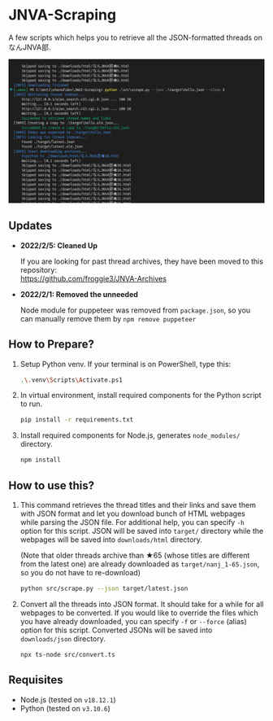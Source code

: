 # JNVA-Scraping

A few scripts which helps you to retrieve all the JSON-formatted threads on なんJNVA部.

![A console screenshot for scrape.py][A console screenshot for scrape.py]

## Updates

* __2022/2/5: Cleaned Up__

    If you are looking for past thread archives, they have been moved to this repository:  
    <https://github.com/froggie3/JNVA-Archives>

* __2022/2/1: Removed the unneeded__

    Node module for puppeteer was removed from `package.json`, so you can manually remove them by `npm remove puppeteer`

## How to Prepare?

1. Setup Python venv. If your terminal is on PowerShell, type this:

    ```bash
    .\.venv\Scripts\Activate.ps1
    ```

2. In virtual environment, install required components for the Python script to run.

    ```bash
    pip install -r requirements.txt
    ```

3. Install required components for Node.js, generates `node_modules/` directory.

    ```bash
    npm install
    ```

## How to use this?

1. This command retrieves the thread titles and their links and save them with JSON format and let you download bunch of HTML webpages while parsing the JSON file. For additional help, you can specify `-h` option for this script. JSON will be saved into `target/` directory while the webpages will be saved into `downloads/html` directory.

    (Note that older threads archive than ★65 (whose titles are different from the latest one) are already downloaded as `target/nanj_1-65.json`, so you do not have to re-download)

    ```bash
    python src/scrape.py --json target/latest.json
    ```

2. Convert all the threads into JSON format. It should take for a while for all webpages to be converted. If you would like to override the files which you have already downloaded, you can specify `-f` or `--force` (alias) option for this script. Converted JSONs will be saved into `downloads/json` directory.

    ```bash
    npx ts-node src/convert.ts
    ```

## Requisites

* Node.js (tested on `v18.12.1`)
* Python (tested on `v3.10.6`)


[A console screenshot for scrape.py]: ./readme_resources/20230201222458.png "A console screenshot for scrape.py"